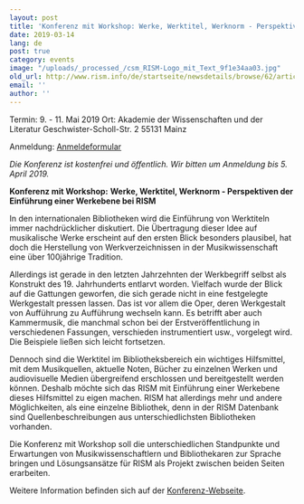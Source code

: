 ```yaml
---
layout: post
title: 'Konferenz mit Workshop: Werke, Werktitel, Werknorm - Perspektiven der Einführung einer Werkebene bei RISM'
date: 2019-03-14
lang: de
post: true
category: events
image: "/uploads/_processed_/csm_RISM-Logo_mit_Text_9f1e34aa03.jpg"
old_url: http://www.rism.info/de/startseite/newsdetails/browse/62/article/64/conference-and-workshop-works-work-titles-work-authorities-perspectives-on-introducing-a-work-le.html
email: ''
author: ''
---
```



Termin: 9. - 11. Mai 2019
Ort: Akademie der Wissenschaften und der Literatur
Geschwister-Scholl-Str. 2
55131 Mainz

Anmeldung: [Anmeldeformular](https://goo.gl/forms/PcmsxMznK8EWFaFV2 "Opens window for sending email")

_Die Konferenz ist kostenfrei und öffentlich. Wir bitten um Anmeldung bis 5. April 2019._



**Konferenz mit Workshop:**  **Werke, Werktitel, Werknorm - Perspektiven der Einführung einer Werkebene bei RISM**

In den internationalen Bibliotheken wird die Einführung von Werktiteln immer nachdrücklicher diskutiert. Die Übertragung dieser Idee auf musikalische Werke erscheint auf den ersten Blick besonders plausibel, hat doch die Herstellung von Werkverzeichnissen in der Musikwissenschaft eine über 100jährige Tradition.

Allerdings ist gerade in den letzten Jahrzehnten der Werkbegriff selbst als Konstrukt des 19. Jahrhunderts entlarvt worden. Vielfach wurde der Blick auf die Gattungen geworfen, die sich gerade nicht in eine festgelegte Werkgestalt pressen lassen. Das ist vor allem die Oper, deren Werkgestalt von Aufführung zu Aufführung wechseln kann. Es betrifft aber auch Kammermusik, die manchmal schon bei der Erstveröffentlichung in verschiedenen Fassungen, verschieden instrumentiert usw., vorgelegt wird. Die Beispiele ließen sich leicht fortsetzen.

Dennoch sind die Werktitel im Bibliotheksbereich ein wichtiges Hilfsmittel, mit dem Musikquellen, aktuelle Noten, Bücher zu einzelnen Werken und audiovisuelle Medien übergreifend erschlossen und bereitgestellt werden können. Deshalb möchte sich das RISM mit Einführung einer Werkebene dieses Hilfsmittel zu eigen machen. RISM hat allerdings mehr und andere Möglichkeiten, als eine einzelne Bibliothek, denn in der RISM Datenbank sind Quellenbeschreibungen aus unterschiedlichsten Bibliotheken vorhanden.

Die Konferenz mit Workshop soll die unterschiedlichen Standpunkte und Erwartungen von Musikwissenschaftlern und Bibliothekaren zur Sprache bringen und Lösungsansätze für RISM als Projekt zwischen beiden Seiten erarbeiten.

Weitere Information befinden sich auf der [Konferenz-Webseite](/de/publikationen/werkebene-2019.html).







<script type="text/javascript">var switchTo5x=true;</script><script type="text/javascript" src="http://w.sharethis.com/button/buttons.js"></script><script type="text/javascript">stLight.options({publisher: "9b601438-1ce1-49d8-bfd7-9cff5df54c17", doNotHash: false, doNotCopy: false, hashAddressBar: false});</script>